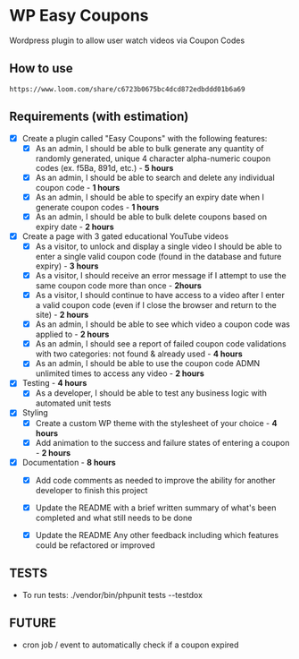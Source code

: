 # WP Easy Coupons

Wordpress plugin to allow user watch videos via Coupon Codes

## How to use
```
https://www.loom.com/share/c6723b0675bc4dcd872edbddd01b6a69

```

## Requirements (with estimation)

- [x] Create a plugin called "Easy Coupons" with the following features:
    - [x] As an admin, I should be able to bulk generate any quantity of randomly generated, unique 4 character alpha-numeric coupon codes (ex. f5Ba, 891d, etc.) - **5 hours**
    - [x] As an admin, I should be able to search and delete any individual coupon code - **1 hours**
    - [x] As an admin, I should be able to specify an expiry date when I generate coupon codes  - **1 hours**
    - [x] As an admin, I should be able to bulk delete coupons based on expiry date  - **2 hours**
- [x] Create a page with 3 gated educational YouTube videos
    - [x] As a visitor, to unlock and display a single video I should be able to enter a single valid coupon code (found in the database and future expiry) - **3 hours**
    - [x] As a visitor, I should receive an error message if I attempt to use the same coupon code more than once - **2hours**
    - [x] As a visitor, I should continue to have access to a video after I enter a valid coupon code (even if I close the browser and return to the site) - **2 hours**
    - [x] As an admin, I should be able to see which video a coupon code was applied to - **2 hours**
    - [x] As an admin, I should see a report of failed coupon code validations with two categories: not found & already used  - **4 hours**
    - [x] As an admin, I should be able to use the coupon code ADMN unlimited times to access any video  - **2 hours**
- [x] Testing - **4 hours**
    - [x] As a developer, I should be able to test any business logic with automated unit tests
- [x] Styling
    - [x] Create a custom WP theme with the stylesheet of your choice - **4 hours**
    - [x] Add animation to the success and failure states of entering a coupon - **2 hours**
- [x] Documentation - **8 hours**
    - [x] Add code comments as needed to improve the ability for another developer to finish this project
    - [x] Update the README with a brief written summary of what's been completed and what still needs to be done
    - [x] Update the README Any other feedback including which features could be refactored or improved


## TESTS
- To run tests: ./vendor/bin/phpunit tests --testdox

## FUTURE
- cron job / event to automatically check if a coupon expired
